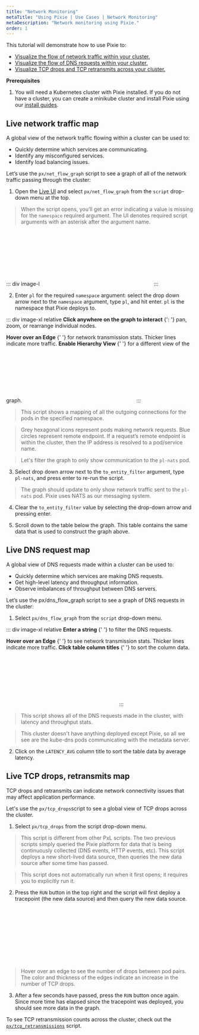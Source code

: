 ```yaml
---
title: "Network Monitoring"
metaTitle: "Using Pixie | Use Cases | Network Monitoring"
metaDescription: "Network monitoring using Pixie."
order: 1
---
```


This tutorial will demonstrate how to use Pixie to:

- [Visualize the flow of network traffic within your cluster.](#visualize-network-traffic-flowing-within-the-cluster)
- [Visualize the flow of DNS requests within your cluster.](#visualize-dns-requests-made-within-the-cluster)
- [Visualize TCP drops and TCP retransmits across your cluster.](#visualize-tcp-drops-and-tcp-retransmissions-across-the-cluster)

**Prerequisites**

1. You will need a Kubernetes cluster with Pixie installed. If you do not have a cluster, you can create a minikube cluster and install Pixie using our [install guides](/installing-pixie/quick-start/).

## Live network traffic map

A global view of the network traffic flowing within a cluster can be used to:

- Quickly determine which services are communicating.
- Identify any misconfigured services.
- Identify load balancing issues.

Let’s use the `px/net_flow_graph` script to see a graph of all of the network traffic passing through the cluster:

1. Open the [Live UI](work.withpixie.ai) and select `px/net_flow_graph` from the `script` drop-down menu at the top.

> When the script opens, you’ll get an error indicating a value is missing for the `namespace` required argument. The UI denotes required script arguments with an asterisk after the argument name.

::: div image-l
<svg title='' src='use-case-tutorials/missing_required_arg.png'/>
:::

2. Enter `pl` for the required `namespace` argument: select the drop down arrow next to the `namespace` argument, type `pl`, and hit enter.  `pl` is the namespace that Pixie deploys to.

::: div image-xl relative
<PoiTooltip top={25} left={15}>
<strong>Click anywhere on the graph to interact</strong>
{': '}
pan, zoom, or rearrange individual nodes.
</PoiTooltip>

<PoiTooltip top={37} left={62}>
<strong>Hover over an Edge</strong>
{' '}
for network transmission stats. Thicker lines indicate more traffic.
</PoiTooltip>

<PoiTooltip top={60} left={87}>
<strong>Enable Hierarchy View</strong>
{' '}
for a different view of the graph.
</PoiTooltip>

<svg title='' src='use-case-tutorials/net_flow_graph.png'/>
:::

> This script shows a mapping of all the outgoing connections for the pods in the specified namespace.

> Grey hexagonal icons represent pods making network requests. Blue circles represent remote endpoint. If a request’s remote endpoint is within the cluster, then the IP address is resolved to a pod/service name.

> Let's filter the graph to only show communication to the `pl-nats` pod.

3. Select drop down arrow next to the `to_entity_filter` argument, type `pl-nats`, and press enter to re-run the script.

> The graph should update to only show network traffic sent to the `pl-nats` pod. Pixie uses NATS as our messaging system.

4. Clear the `to_entity_filter` value by selecting the drop-down arrow and pressing enter.

5. Scroll down to the table below the graph. This table contains the same data that is used to construct the graph above.

## Live DNS request map

A global view of DNS requests made within a cluster can be used to:

- Quickly determine which services are making DNS requests.
- Get high-level latency and throughput information.
- Observe imbalances of throughput between DNS servers.

Let’s use the px/dns_flow_graph script to see a graph of DNS requests in the cluster:

1. Select `px/dns_flow_graph` from the `script` drop-down menu.

::: div image-xl relative
<PoiTooltip top={14} left={28}>
<strong>Enter a string</strong>
{' '}
to filter the DNS requests.
</PoiTooltip>

<PoiTooltip top={50} left={40}>
<strong>Hover over an Edge</strong>
{' '}
to see  network transmission stats. Thicker lines indicate more traffic.
</PoiTooltip>

<PoiTooltip top={72} left={57}>
<strong>Click table column titles</strong>
{' '}
to sort the column data.
</PoiTooltip>

<svg title='' src='use-case-tutorials/dns_flow_graph.png'/>
:::

> This script shows all of the DNS requests made in the cluster, with latency and throughput stats.

> This cluster doesn't have anything deployed except Pixie, so all we see are the kube-dns pods communicating with the metadata server.

2. Click on the `LATENCY_AVG` column title to sort the table data by average latency.

## Live TCP drops, retransmits map

TCP drops and retransmits can indicate network connectivity issues that may affect application performance.

Let's use the `px/tcp_drops`script to see a global view of TCP drops across the cluster.

1. Select `px/tcp_drops` from the script drop-down menu.

> This script is different from other PxL scripts. The two previous scripts simply queried the Pixie platform for data that is being continuously collected (DNS events, HTTP events, etc). This script deploys a new short-lived data source, then queries the new data source after some time has passed.

> This script does not automatically run when it first opens; it requires you to explicitly run it.

2. Press the `RUN` button in the top right and the script will first deploy a tracepoint (the new data source) and then query the new data source.

<svg title='' src='use-case-tutorials/tcp_drops.png'/>

> Hover over an edge to see the number of drops between pod pairs. The color and thickness of the edges indicate an increase in the number of TCP drops.

3. After a few seconds have passed, press the `RUN` button once again. Since more time has elapsed since the tracepoint was deployed, you should see more data in the graph.

To see TCP retransmission counts across the cluster, check out the [`px/tcp_retransmissions`](http://work.withpixie.ai/script/tcp_retransmissions) script.
